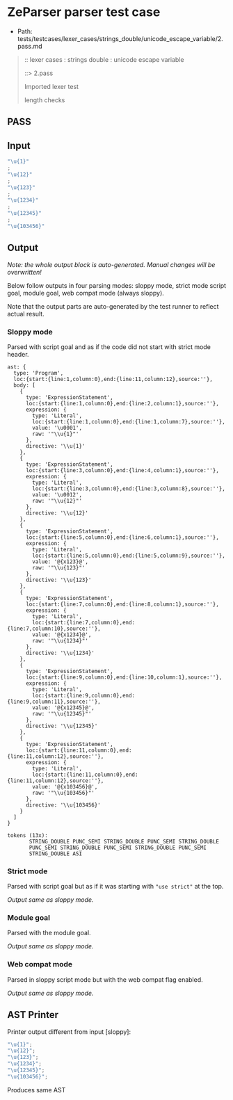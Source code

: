 # ZeParser parser test case

- Path: tests/testcases/lexer_cases/strings_double/unicode_escape_variable/2.pass.md

> :: lexer cases : strings double : unicode escape variable
>
> ::> 2.pass
>
> Imported lexer test
>
> length checks

## PASS

## Input

`````js
"\u{1}"
;
"\u{12}"
;
"\u{123}"
;
"\u{1234}"
;
"\u{12345}"
;
"\u{103456}"
`````

## Output

_Note: the whole output block is auto-generated. Manual changes will be overwritten!_

Below follow outputs in four parsing modes: sloppy mode, strict mode script goal, module goal, web compat mode (always sloppy).

Note that the output parts are auto-generated by the test runner to reflect actual result.

### Sloppy mode

Parsed with script goal and as if the code did not start with strict mode header.

`````
ast: {
  type: 'Program',
  loc:{start:{line:1,column:0},end:{line:11,column:12},source:''},
  body: [
    {
      type: 'ExpressionStatement',
      loc:{start:{line:1,column:0},end:{line:2,column:1},source:''},
      expression: {
        type: 'Literal',
        loc:{start:{line:1,column:0},end:{line:1,column:7},source:''},
        value: '\u0001',
        raw: '"\\u{1}"'
      },
      directive: '\\u{1}'
    },
    {
      type: 'ExpressionStatement',
      loc:{start:{line:3,column:0},end:{line:4,column:1},source:''},
      expression: {
        type: 'Literal',
        loc:{start:{line:3,column:0},end:{line:3,column:8},source:''},
        value: '\u0012',
        raw: '"\\u{12}"'
      },
      directive: '\\u{12}'
    },
    {
      type: 'ExpressionStatement',
      loc:{start:{line:5,column:0},end:{line:6,column:1},source:''},
      expression: {
        type: 'Literal',
        loc:{start:{line:5,column:0},end:{line:5,column:9},source:''},
        value: '@{x123}@',
        raw: '"\\u{123}"'
      },
      directive: '\\u{123}'
    },
    {
      type: 'ExpressionStatement',
      loc:{start:{line:7,column:0},end:{line:8,column:1},source:''},
      expression: {
        type: 'Literal',
        loc:{start:{line:7,column:0},end:{line:7,column:10},source:''},
        value: '@{x1234}@',
        raw: '"\\u{1234}"'
      },
      directive: '\\u{1234}'
    },
    {
      type: 'ExpressionStatement',
      loc:{start:{line:9,column:0},end:{line:10,column:1},source:''},
      expression: {
        type: 'Literal',
        loc:{start:{line:9,column:0},end:{line:9,column:11},source:''},
        value: '@{x12345}@',
        raw: '"\\u{12345}"'
      },
      directive: '\\u{12345}'
    },
    {
      type: 'ExpressionStatement',
      loc:{start:{line:11,column:0},end:{line:11,column:12},source:''},
      expression: {
        type: 'Literal',
        loc:{start:{line:11,column:0},end:{line:11,column:12},source:''},
        value: '@{x103456}@',
        raw: '"\\u{103456}"'
      },
      directive: '\\u{103456}'
    }
  ]
}

tokens (13x):
       STRING_DOUBLE PUNC_SEMI STRING_DOUBLE PUNC_SEMI STRING_DOUBLE
       PUNC_SEMI STRING_DOUBLE PUNC_SEMI STRING_DOUBLE PUNC_SEMI
       STRING_DOUBLE ASI
`````

### Strict mode

Parsed with script goal but as if it was starting with `"use strict"` at the top.

_Output same as sloppy mode._

### Module goal

Parsed with the module goal.

_Output same as sloppy mode._

### Web compat mode

Parsed in sloppy script mode but with the web compat flag enabled.

_Output same as sloppy mode._

## AST Printer

Printer output different from input [sloppy]:

````js
"\u{1}";
"\u{12}";
"\u{123}";
"\u{1234}";
"\u{12345}";
"\u{103456}";
````

Produces same AST
